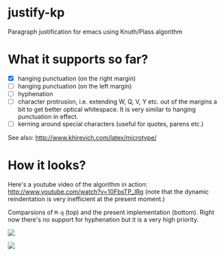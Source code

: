 # justify-kp

Paragraph justification for emacs using Knuth/Plass algorithm

# What it supports so far?

* [X] hanging punctuation (on the right margin)
* [ ] hanging punctuation (on the left margin)
* [ ] hyphenation
* [ ] character protrusion, i.e. extending W, Q, V, Y etc. out of the margins a bit to get better optical whitespace. It is very similar to hanging punctuation in effect.
* [ ] kerning around special characters (useful for quotes, parens etc.)

See also: http://www.khirevich.com/latex/microtype/

# How it looks?

Here's a youtube video of the algorithm in action: http://www.youtube.com/watch?v=10FbsTP_IRg (note that the dynamic reindentation is very inefficient at the present moment.)

Comparsions of `M-q` (top) and the present implementation (bottom). Right now there's no support for hyphenation but it is a very high priority.

![](http://i.imgur.com/ibZGDLZ.png)

![](http://i.imgur.com/tJviUxp.png)
